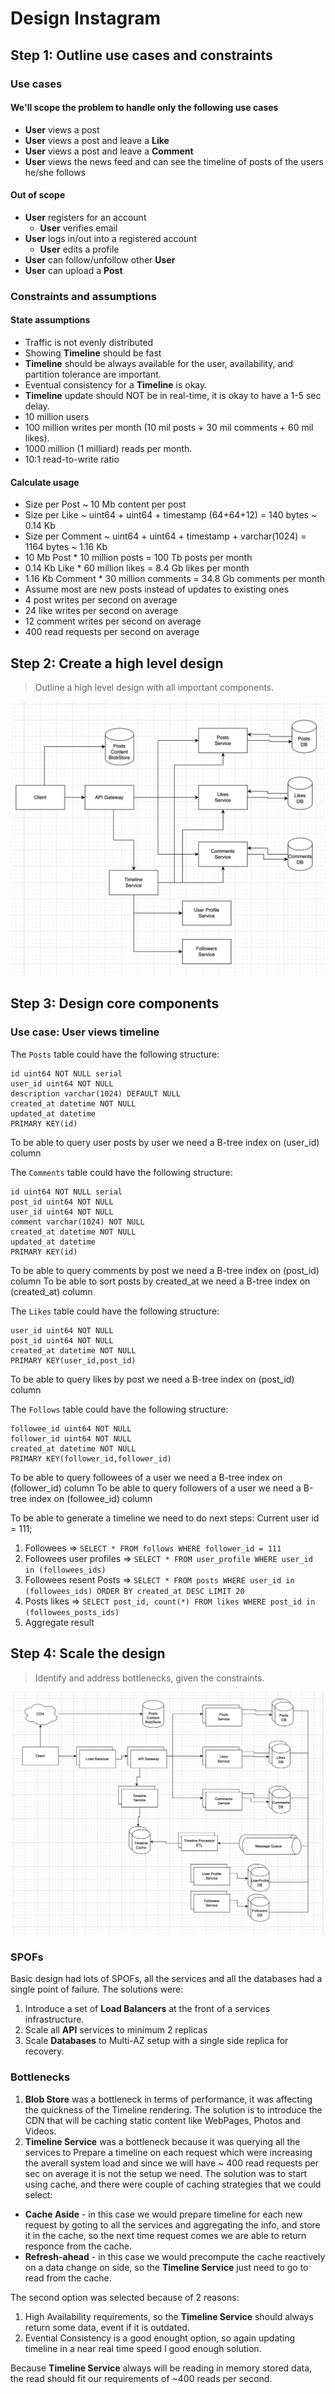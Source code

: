 # Design Instagram

## Step 1: Outline use cases and constraints

### Use cases

#### We'll scope the problem to handle only the following use cases

* **User** views a post 
* **User** views a post and leave a **Like**
* **User** views a post and leave a **Comment**
* **User** views the news feed and can see the timeline of posts of the users he/she follows

#### Out of scope

* **User** registers for an account
    * **User** verifies email
* **User** logs in/out into a registered account
    * **User** edits a profile
* **User** can follow/unfollow other **User**
* **User** can upload a **Post**

### Constraints and assumptions

#### State assumptions

* Traffic is not evenly distributed
* Showing **Timeline** should be fast
* **Timeline** should be always available for the user, availability, and partition tolerance are important.
* Eventual consistency for a **Timeline** is okay.
* **Timeline** update should NOT be in real-time, it is okay to have a 1-5 sec delay.
* 10 million users
* 100 million writes per month (10 mil posts + 30 mil comments + 60 mil likes).
* 1000 million (1 milliard) reads per month.
* 10:1 read-to-write ratio

#### Calculate usage

* Size per Post ~ 10 Mb content per post
* Size per Like ~ uint64 + uint64 + timestamp (64+64+12) = 140 bytes ~ 0.14 Kb
* Size per Comment ~ uint64 + uint64 + timestamp + varchar(1024) = 1164 bytes ~ 1.16 Kb
* 10 Mb Post * 10 million posts         = 100 Tb posts per month
* 0.14 Kb Like * 60 million likes       = 8.4 Gb likes per month
* 1.16 Kb Comment * 30 million comments = 34.8 Gb comments per month
* Assume most are new posts instead of updates to existing ones
* 4 post writes per second on average
* 24 like writes per second on average
* 12 comment writes per second on average
* 400 read requests per second on average

## Step 2: Create a high level design

> Outline a high level design with all important components.

![Imgur](Basic-Insta-Design.png)

## Step 3: Design core components

### Use case: User views timeline

The `Posts` table could have the following structure:

```
id uint64 NOT NULL serial
user_id uint64 NOT NULL
description varchar(1024) DEFAULT NULL
created_at datetime NOT NULL
updated_at datetime
PRIMARY KEY(id)
```
To be able to query user posts by user we need a B-tree index on (user_id) column

The `Comments` table could have the following structure:

```
id uint64 NOT NULL serial
post_id uint64 NOT NULL
user_id uint64 NOT NULL
comment varchar(1024) NOT NULL
created_at datetime NOT NULL
updated_at datetime
PRIMARY KEY(id)
```
To be able to query comments by post we need a B-tree index on (post_id) column
To be able to sort posts by created_at we need a B-tree index on (created_at) column

The `Likes` table could have the following structure:

```
user_id uint64 NOT NULL
post_id uint64 NOT NULL
created_at datetime NOT NULL
PRIMARY KEY(user_id,post_id)
```
To be able to query likes by post we need a B-tree index on (post_id) column

The `Follows` table could have the following structure:

```
followee_id uint64 NOT NULL
follower_id uint64 NOT NULL
created_at datetime NOT NULL
PRIMARY KEY(follower_id,follower_id)
```

To be able to query followees of a user we need a B-tree index on (follower_id) column
To be able to query followers of a user we need a B-tree index on (followee_id) column

To be able to generate a timeline we need to do next steps:
Current user id = 111;
1) Followees => `SELECT * FROM follows WHERE follower_id = 111`
2) Followees user profiles => `SELECT * FROM user_profile WHERE user_id in (followees_ids)`
3) Followees resent Posts => `SELECT * FROM posts WHERE user_id in (followees_ids) ORDER BY created_at DESC LIMIT 20`
4) Posts likes => `SELECT post_id, count(*) FROM likes WHERE post_id in (followees_posts_ids)`
6) Aggregate result

## Step 4: Scale the design

> Identify and address bottlenecks, given the constraints.

![Imgur](Final-Design.png)

### SPOFs

Basic design had lots of SPOFs, all the services and all the databases had a single point of failure.
The solutions were:
1) Introduce a set of **Load Balancers** at the front of a services infrastructure.
2) Scale all **API** services to minimum 2 replicas
3) Scale **Databases** to Multi-AZ setup with a single side replica for recovery.

### Bottlenecks

1) **Blob Store** was a bottleneck in terms of performance, it was affecting the quickness of the Timeline rendering.
The solution is to introduce the CDN that will be caching static content like WebPages, Photos and Videos.
2) **Timeline Service** was a bottleneck because it was querying all the services to Prepare a timeline on each request which were increasing the averall system load and since we will have ~ 400 read requests per sec on average it is not the setup we need.
The solution was to start using cache, and there were couple of caching strategies that we could select:
* **Cache Aside** - in this case we would prepare timeline for each new request by goting to all the services and aggregating the info, and store it in the cache, so the next time request comes we are able to return responce from the cache.
* **Refresh-ahead** - in this case we would precompute the cache reactively on a data change on side, so the **Timeline Service** just need to go to read from the cache.

The second option was selected because of 2 reasons:
1) High Availability requirements, so the **Timeline Service** should always return some data, event if it is outdated.
2) Evential Consistency is a good enought option, so again updating timeline in a near real time speed I good enough solution.

Because **Timeline Service** always will be reading in memory stored data, the read should fit our requirements of ~400 reads per second.
